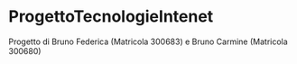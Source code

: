 # ProgettoTecnologieIntenet
Progetto di Bruno Federica (Matricola 300683) e Bruno Carmine (Matricola 300680)
